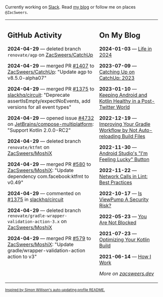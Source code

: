 Currently working on [Slack](https://slack.com/). Read [my blog](https://zacsweers.dev/) or follow me on places `@ZacSweers`.

<table><tr><td valign="top" width="60%">

## GitHub Activity
<!-- githubActivity starts -->
**2024-04-29** — deleted branch `renovate/agp` on [ZacSweers/CatchUp](https://github.com/ZacSweers/CatchUp)

**2024-04-29** — merged PR [#1407](https://github.com/ZacSweers/CatchUp/pull/1407) to [ZacSweers/CatchUp](https://github.com/ZacSweers/CatchUp): "Update agp to v8.5.0-alpha07"

**2024-04-29** — merged PR [#1375](https://github.com/slackhq/circuit/pull/1375) to [slackhq/circuit](https://github.com/slackhq/circuit): "Deprecate assertIsEmpty/expectNoEvents, add versions for all event types"

**2024-04-29** — opened issue [#4732](https://github.com/JetBrains/compose-multiplatform/issues/4732) on [JetBrains/compose-multiplatform](https://github.com/JetBrains/compose-multiplatform): "Support Kotlin 2.0.0-RC2"

**2024-04-29** — deleted branch `renovate/ktfmt` on [ZacSweers/MoshiX](https://github.com/ZacSweers/MoshiX)

**2024-04-29** — merged PR [#580](https://github.com/ZacSweers/MoshiX/pull/580) to [ZacSweers/MoshiX](https://github.com/ZacSweers/MoshiX): "Update dependency com.facebook:ktfmt to v0.49"

**2024-04-29** — commented on [#1375](https://github.com/slackhq/circuit/pull/1375#issuecomment-2083525327) in [slackhq/circuit](https://github.com/slackhq/circuit)

**2024-04-29** — deleted branch `renovate/gradle-wrapper-validation-action-3.x` on [ZacSweers/MoshiX](https://github.com/ZacSweers/MoshiX)

**2024-04-29** — merged PR [#579](https://github.com/ZacSweers/MoshiX/pull/579) to [ZacSweers/MoshiX](https://github.com/ZacSweers/MoshiX): "Update gradle/wrapper-validation-action action to v3"
<!-- githubActivity ends -->
</td><td valign="top" width="40%">

## On My Blog
<!-- blog starts -->
**2024-01-03** — [Life in 2024](https://www.zacsweers.dev/life-in-2024/)

**2023-07-09** — [Catching Up on CatchUp: 2023](https://www.zacsweers.dev/catching-up-on-catchup-2023/)

**2023-01-10** — [Keeping Android and Kotlin Healthy in a Post-Twitter World](https://www.zacsweers.dev/keeping-android-healthy/)

**2022-12-19** — [Improving Your Gradle Workflow by Not Auto-reloading Build Files](https://www.zacsweers.dev/improving-your-workflow-by-not-auto-reloading-build-files/)

**2022-11-30** — [Android Studio's "I'm Feeling Lucky" Button](https://www.zacsweers.dev/android-studios-im-feeling-lucky-button/)

**2022-11-22** — [Network Calls in Lint: Best Practices](https://www.zacsweers.dev/network-calls-in-lint-best-practices/)

**2022-10-17** — [Is ViewPump A Security Risk?](https://www.zacsweers.dev/is-viewpump-a-security-risk/)

**2022-05-23** — [You Are Not Blocked](https://www.zacsweers.dev/you-are-not-blocked/)

**2021-07-23** — [Optimizing Your Kotlin Build](https://www.zacsweers.dev/optimizing-your-kotlin-build/)

**2021-06-14** — [How I Work](https://www.zacsweers.dev/how-i-work/)
<!-- blog ends -->
_More on [zacsweers.dev](https://zacsweers.dev/)_
</td></tr></table>

<sub><a href="https://simonwillison.net/2020/Jul/10/self-updating-profile-readme/">Inspired by Simon Willison's auto-updating profile README.</a></sub>